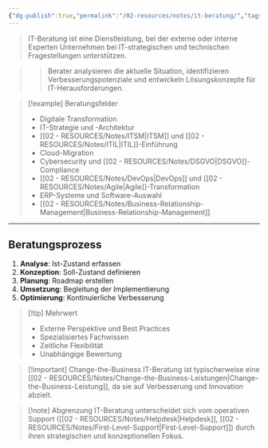 ```yaml
---
{"dg-publish":true,"permalink":"/02-resources/notes/it-beratung/","tags":["informatik/service","wirtschaft/beratung","GFN/LF06"],"noteIcon":"","updated":"2025-10-24T12:50:03.000+02:00"}
---
```



>IT-Beratung ist eine Dienstleistung, bei der externe oder interne Experten Unternehmen bei IT-strategischen und technischen Fragestellungen unterstützen.

>>Berater analysieren die aktuelle Situation, identifizieren Verbesserungspotenziale und entwickeln Lösungskonzepte für IT-Herausforderungen.

>[!example] Beratungsfelder
>- Digitale Transformation
>- IT-Strategie und -Architektur
>- [[02 - RESOURCES/Notes/ITSM\|ITSM]] und [[02 - RESOURCES/Notes/ITIL\|ITIL]]-Einführung
>- Cloud-Migration
>- Cybersecurity und [[02 - RESOURCES/Notes/DSGVO\|DSGVO]]-Compliance
>- [[02 - RESOURCES/Notes/DevOps\|DevOps]] und [[02 - RESOURCES/Notes/Agile\|Agile]]-Transformation
>- ERP-Systeme und Software-Auswahl
>- [[02 - RESOURCES/Notes/Business-Relationship-Management\|Business-Relationship-Management]]

---

## Beratungsprozess

1. **Analyse**: Ist-Zustand erfassen
2. **Konzeption**: Soll-Zustand definieren
3. **Planung**: Roadmap erstellen
4. **Umsetzung**: Begleitung der Implementierung
5. **Optimierung**: Kontinuierliche Verbesserung

>[!tip] Mehrwert
>- Externe Perspektive und Best Practices
>- Spezialisiertes Fachwissen
>- Zeitliche Flexibilität
>- Unabhängige Bewertung

>[!important] Change-the-Business
>IT-Beratung ist typischerweise eine [[02 - RESOURCES/Notes/Change-the-Business-Leistungen\|Change-the-Business-Leistung]], da sie auf Verbesserung und Innovation abzielt.

>[!note] Abgrenzung
>IT-Beratung unterscheidet sich vom operativen Support ([[02 - RESOURCES/Notes/Helpdesk\|Helpdesk]], [[02 - RESOURCES/Notes/First-Level-Support\|First-Level-Support]]) durch ihren strategischen und konzeptionellen Fokus.
